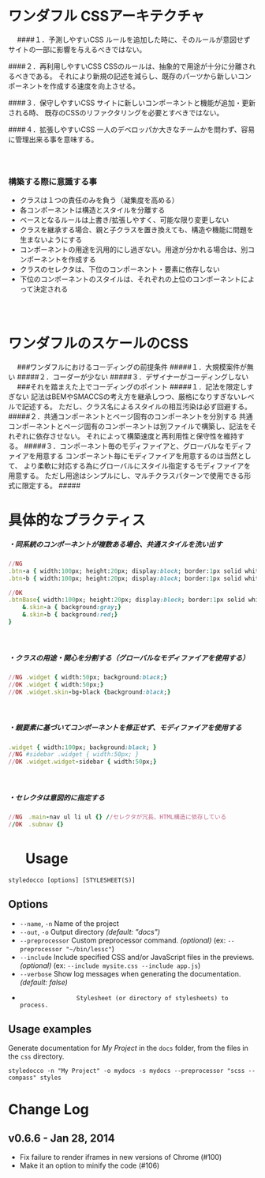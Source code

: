ワンダフル CSSアーキテクチャ
=====
　
####１．予測しやすいCSS
ルールを追加した時に、そのルールが意図せずサイトの一部に影響を与えるべきではない。

####２．再利用しやすいCSS
CSSのルールは、抽象的で用途が十分に分離されるべきである。
それにより新規の記述を減らし、既存のパーツから新しいコンポーネントを作成する速度を向上させる。

####３．保守しやすいCSS
サイトに新しいコンポーネントと機能が追加・更新される時、
既存のCSSのリファクタリングを必要とすべきではない。

####４．拡張しやすいCSS
一人のデベロッパか大きなチームかを問わず、容易に管理出来る事を意味する。


#####	　
###	構築する際に意識する事
* クラスは１つの責任のみを負う（凝集度を高める）
* 各コンポーネントは構造とスタイルを分離する
* ベースとなるルールは上書き/拡張しやすく、可能な限り変更しない
* クラスを継承する場合、親と子クラスを置き換えても、構造や機能に問題を生まないようにする
* コンポーネントの用途を汎用的にし過ぎない。用途が分かれる場合は、別コンポーネントを作成する
* クラスのセレクタは、下位のコンポーネント・要素に依存しない
* 下位のコンポーネントのスタイルは、それぞれの上位のコンポーネントによって決定される
#####	　



ワンダフルのスケールのCSS
=====
　
 ###ワンダフルにおけるコーディングの前提条件
 #####１．大規模案件が無い
 #####２．コーダーが少ない
 #####３．デザイナーがコーディングしない
　
 ###それを踏まえた上でコーディングのポイント
 #####１．記法を限定しすぎない
 記法はBEMやSMACCSの考え方を継承しつつ、厳格になりすぎないレベルで記述する。
 ただし、クラス名によるスタイルの相互汚染は必ず回避する。
 #####２．共通コンポーネントとページ固有のコンポーネントを分別する
 共通コンポーネントとページ固有のコンポーネントは別ファイルで構築し、記法をそれぞれに依存させない。
 それによって構築速度と再利用性と保守性を維持する。
 #####３．コンポーネント毎のモディファイアと、グローバルなモディファイアを用意する
 コンポーネント毎にモディファイアを用意するのは当然として、
 より柔軟に対応する為にグローバルにスタイル指定するモディファイアを用意する。
 ただし用途はシンプルにし、マルチクラスパターンで使用できる形式に限定する。
#####　

具体的なプラクティス
=====
#####	・同系統のコンポーネントが複数ある場合、共通スタイルを洗い出す
```ruby
//NG
.btn-a { width:100px; height:20px; display:block; border:1px solid white; background:gray;}
.btn-b { width:100px; height:20px; display:block; border:1px solid white; background:red;}

//OK
.btnBase{ width:100px; height:20px; display:block; border:1px solid white;
	&.skin-a { background:gray;}
	&.skin-b { background:red;}
}
```
　　
  
#####	・クラスの用途・関心を分割する（グローバルなモディファイアを使用する）
```ruby
//NG .widget { width:50px; background:black;}
//OK .widget { width:50px;}
//OK .widget.skin-bg-black {background:black;}
```
　
#####	・親要素に基づいてコンポーネントを修正せず、モディファイアを使用する
```ruby
.widget { width:100px; background:black; }
//NG #sidebar .widget { width:50px; }
//OK .widget.widget-sidebar { width:50px;}
```
　
#####	・セレクタは意図的に指定する
```ruby
//NG　.main-nav ul li ul {} //セレクタが冗長、HTML構造に依存している
//OK　.subnav {}
```



　
Usage
=====

`styledocco [options] [STYLESHEET(S)]`

Options
-------

 * `--name`, `-n`      Name of the project
 * `--out`, `-o`       Output directory *(default: "docs")*
 * `--preprocessor`    Custom preprocessor command. *(optional)* (ex: `--preprocessor "~/bin/lessc"`)
 * `--include`         Include specified CSS and/or JavaScript files in the previews. *(optional)* (ex: `--include mysite.css --include app.js`)
 * `--verbose`         Show log messages when generating the documentation. *(default: false)*
 *                     Stylesheet (or directory of stylesheets) to process.

Usage examples
--------------

Generate documentation for *My Project* in the `docs` folder, from the files in the `css` directory.

`styledocco -n "My Project" -o mydocs -s mydocs --preprocessor "scss --compass" styles`


Change Log
==========

v0.6.6 - Jan 28, 2014
---------------------

 * Fix failure to render iframes in new versions of Chrome (#100)
 * Make it an option to minify the code (#106)

